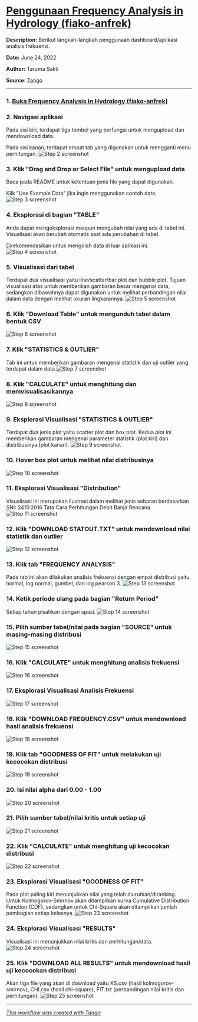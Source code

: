 # [Penggunaan Frequency Analysis in Hydrology (fiako-anfrek)](https://app.tango.us/app/workflow/36c12c56-b997-4cfa-a02d-1210f553f8ff?utm_source=markdown&utm_medium=markdown&utm_campaign=workflow%20export%20links)

__Description:__ 
Berikut langkah-langkah penggunaan dashboard/aplikasi analisis frekuensi.


__Date:__ June 24, 2022

__Author:__ Taruma Sakti

__Source:__ [Tango](https://app.tango.us/app/workflow/36c12c56-b997-4cfa-a02d-1210f553f8ff?utm_source=markdown&utm_medium=markdown&utm_campaign=workflow%20export%20links)

***

### 1. [Buka Frequency Analysis in Hydrology (fiako-anfrek)](https://anfrek.dev.fiako.engineering)


### 2. Navigasi aplikasi
Pada sisi kiri, terdapat tiga tombol yang berfungsi untuk mengupload dan mendownload data.

Pada sisi kanan, terdapat empat tab yang digunakan untuk mengganti menu perhitungan.
![Step 2 screenshot](https://images.tango.us/public/screenshot_c7d56a38-6274-4963-a1a9-e70d087848ef.png?crop=focalpoint&fit=crop&fp-x=0.1266&fp-y=0.1015&fp-z=1.8641&w=1200&mark-w=0.2&mark-pad=0&mark64=aHR0cHM6Ly9pbWFnZXMudGFuZ28udXMvc3RhdGljL21hZGUtd2l0aC10YW5nby13YXRlcm1hcmsucG5n&ar=1920%3A961)


### 3. Klik "Drag and Drop or Select File" untuk mengupload data
Baca pada README untuk ketentuan jenis file yang dapat digunakan.  
  
Klik "Use Example Data" jika ingin menggunakan contoh data.
![Step 3 screenshot](https://images.tango.us/public/screenshot_46fc7df0-b0c7-40e6-b4fd-07ccfb789210.png?crop=focalpoint&fit=crop&fp-x=0.1266&fp-y=0.3091&fp-z=1.8641&w=1200&mark-w=0.2&mark-pad=0&mark64=aHR0cHM6Ly9pbWFnZXMudGFuZ28udXMvc3RhdGljL21hZGUtd2l0aC10YW5nby13YXRlcm1hcmsucG5n&ar=1920%3A961)


### 4. Eksplorasi di bagian "TABLE"
Anda dapat mengeksplorasi maupun mengubah nilai yang ada di tabel ini. Visualisasi akan berubah otomatis saat ada perubahan di tabel.

Direkomendasikan untuk mengolah data di luar aplikasi ini.
![Step 4 screenshot](https://images.tango.us/public/screenshot_a8e85529-0ccf-459c-913e-0934ce8fce55.png?crop=focalpoint&fit=crop&fp-x=0.4302&fp-y=0.3080&fp-z=2.4427&w=1200&mark-w=0.2&mark-pad=0&mark64=aHR0cHM6Ly9pbWFnZXMudGFuZ28udXMvc3RhdGljL21hZGUtd2l0aC10YW5nby13YXRlcm1hcmsucG5n&ar=1920%3A961)


### 5. Visualisasi dari tabel
Terdapat dua visualisasi yaitu line/scatter/bar plot dan bubble plot. Tujuan visualisasi atas untuk memberikan gambaran besar mengenai data, sedangkan dibawahnya dapat digunakan untuk melihat perbandingan nilai dalam data dengan melihat ukuran lingkarannya.
![Step 5 screenshot](https://images.tango.us/public/edited_image_a5b32798-9e08-4f30-b3f9-cc45651d7ae7.png?crop=focalpoint&fit=crop&fp-x=0.5000&fp-y=0.5000&fp-z=1.0000&w=1200&mark-w=0.2&mark-pad=0&mark64=aHR0cHM6Ly9pbWFnZXMudGFuZ28udXMvc3RhdGljL21hZGUtd2l0aC10YW5nby13YXRlcm1hcmsucG5n&ar=963%3A961)


### 6. Klik "Download Table" untuk mengunduh tabel dalam bentuk CSV
![Step 6 screenshot](https://images.tango.us/public/screenshot_557c02da-506c-4153-a8a8-2785d0bf0197.png?crop=focalpoint&fit=crop&fp-x=0.1266&fp-y=0.4194&fp-z=2.6891&w=1200&mark-w=0.2&mark-pad=0&mark64=aHR0cHM6Ly9pbWFnZXMudGFuZ28udXMvc3RhdGljL21hZGUtd2l0aC10YW5nby13YXRlcm1hcmsucG5n&ar=1920%3A961)


### 7. Klik "STATISTICS & OUTLIER"
Tab ini untuk memberikan gambaran mengenai statistik dan uji outlier yang terdapat dalam data
![Step 7 screenshot](https://images.tango.us/public/screenshot_388eea9a-0478-4ffb-a285-8e02d9a784f4.png?crop=focalpoint&fit=crop&fp-x=0.4023&fp-y=0.0552&fp-z=2.3733&w=1200&mark-w=0.2&mark-pad=0&mark64=aHR0cHM6Ly9pbWFnZXMudGFuZ28udXMvc3RhdGljL21hZGUtd2l0aC10YW5nby13YXRlcm1hcmsucG5n&ar=1920%3A961)


### 8. Klik "CALCULATE" untuk menghitung dan memvisualisasikannya
![Step 8 screenshot](https://images.tango.us/public/screenshot_bb500697-4e7f-4509-9c0d-848beee9f080.png?crop=focalpoint&fit=crop&fp-x=0.5372&fp-y=0.1186&fp-z=2.6630&w=1200&mark-w=0.2&mark-pad=0&mark64=aHR0cHM6Ly9pbWFnZXMudGFuZ28udXMvc3RhdGljL21hZGUtd2l0aC10YW5nby13YXRlcm1hcmsucG5n&ar=1920%3A961)


### 9. Eksplorasi Visualisasi "STATISTICS & OUTLIER"
Terdapat dua jenis plot yaitu scatter plot dan box plot. Kedua plot ini memberikan gambaran mengenai parameter statistik (plot kiri) dan distribusinya (plot kanan).
![Step 9 screenshot](https://images.tango.us/public/edited_image_d58004ac-5ad4-4a19-9660-57c24f8b3864.png?crop=focalpoint&fit=crop&fp-x=0.5000&fp-y=0.5000&fp-z=1.0000&w=1200&mark-w=0.2&mark-pad=0&mark64=aHR0cHM6Ly9pbWFnZXMudGFuZ28udXMvc3RhdGljL21hZGUtd2l0aC10YW5nby13YXRlcm1hcmsucG5n&ar=1382%3A450)


### 10. Hover box plot untuk melihat nilai distribusinya
![Step 10 screenshot](https://images.tango.us/public/screenshot_c3277f90-3fdb-45c6-84d9-c158e4ec82d0.png?crop=focalpoint&fit=crop&fp-x=0.8820&fp-y=0.3975&fp-z=1.6009&w=1200&mark-w=0.2&mark-pad=0&mark64=aHR0cHM6Ly9pbWFnZXMudGFuZ28udXMvc3RhdGljL21hZGUtd2l0aC10YW5nby13YXRlcm1hcmsucG5n&ar=1920%3A961)


### 11. Eksplorasi Visualisasi "Distribution"
Visualisasi ini merupakan ilustrasi dalam melihat jenis sebaran berdasarkan SNI: 2415:2016 Tata Cara Perhitungan Debit Banjir Rencana.
![Step 11 screenshot](https://images.tango.us/public/screenshot_043b77a6-1207-44d7-adde-f8bd79986716.png?crop=focalpoint&fit=crop&fp-x=0.6190&fp-y=0.8127&fp-z=1.3436&w=1200&mark-w=0.2&mark-pad=0&mark64=aHR0cHM6Ly9pbWFnZXMudGFuZ28udXMvc3RhdGljL21hZGUtd2l0aC10YW5nby13YXRlcm1hcmsucG5n&ar=1920%3A961)


### 12. Klik "DOWNLOAD STATOUT.TXT" untuk mendownload nilai statistik dan outlier
![Step 12 screenshot](https://images.tango.us/public/screenshot_d8e0a36b-a8a9-40ec-a669-00631cd7dd2a.png?crop=focalpoint&fit=crop&fp-x=0.6568&fp-y=0.1186&fp-z=2.4000&w=1200&mark-w=0.2&mark-pad=0&mark64=aHR0cHM6Ly9pbWFnZXMudGFuZ28udXMvc3RhdGljL21hZGUtd2l0aC10YW5nby13YXRlcm1hcmsucG5n&ar=1920%3A961)


### 13. Klik tab "FREQUENCY ANALYSIS"
Pada tab ini akan dilakukan analisis frekuensi dengan empat distribusi yaitu normal, log normal, gumbel, dan log pearson 3.
![Step 13 screenshot](https://images.tango.us/public/screenshot_9aad4c4f-78f4-4fb8-adb4-637781d693d8.png?crop=focalpoint&fit=crop&fp-x=0.5247&fp-y=0.0552&fp-z=2.3616&w=1200&mark-w=0.2&mark-pad=0&mark64=aHR0cHM6Ly9pbWFnZXMudGFuZ28udXMvc3RhdGljL21hZGUtd2l0aC10YW5nby13YXRlcm1hcmsucG5n&ar=1920%3A961)


### 14. Ketik periode ulang pada bagian "Return Period"
Setiap tahun pisahkan dengan spasi.
![Step 14 screenshot](https://images.tango.us/public/screenshot_f1ab8136-9591-4669-879e-eba8bc9f97e0.png?crop=focalpoint&fit=crop&fp-x=0.3445&fp-y=0.2206&fp-z=2.1893&w=1200&mark-w=0.2&mark-pad=0&mark64=aHR0cHM6Ly9pbWFnZXMudGFuZ28udXMvc3RhdGljL21hZGUtd2l0aC10YW5nby13YXRlcm1hcmsucG5n&ar=1920%3A961)


### 15. Pilih sumber tabel/nilai pada bagian "SOURCE" untuk masing-masing distribusi
![Step 15 screenshot](https://images.tango.us/public/screenshot_6d2a50bb-c93d-4351-8d8b-7d036a12b97b.png?crop=focalpoint&fit=crop&fp-x=0.3903&fp-y=0.4757&fp-z=2.1893&w=1200&mark-w=0.2&mark-pad=0&mark64=aHR0cHM6Ly9pbWFnZXMudGFuZ28udXMvc3RhdGljL21hZGUtd2l0aC10YW5nby13YXRlcm1hcmsucG5n&ar=1920%3A961)


### 16. Klik "CALCULATE" untuk menghitung analisis frekuensi
![Step 16 screenshot](https://images.tango.us/public/screenshot_b47051ea-93ce-415f-9c2b-3412089d18d7.png?crop=focalpoint&fit=crop&fp-x=0.3404&fp-y=0.6899&fp-z=2.7786&w=1200&mark-w=0.2&mark-pad=0&mark64=aHR0cHM6Ly9pbWFnZXMudGFuZ28udXMvc3RhdGljL21hZGUtd2l0aC10YW5nby13YXRlcm1hcmsucG5n&ar=1920%3A961)


### 17. Eksplorasi Visualisasi Analisis Frekuensi
![Step 17 screenshot](https://images.tango.us/public/screenshot_21c57593-a226-47c7-a1f2-2845b322742d.png?crop=focalpoint&fit=crop&fp-x=0.7182&fp-y=0.5078&fp-z=1.1148&w=1200&mark-w=0.2&mark-pad=0&mark64=aHR0cHM6Ly9pbWFnZXMudGFuZ28udXMvc3RhdGljL21hZGUtd2l0aC10YW5nby13YXRlcm1hcmsucG5n&ar=1920%3A961)


### 18. Klik "DOWNLOAD FREQUENCY.CSV" untuk mendownload hasil analisis frekuensi
![Step 18 screenshot](https://images.tango.us/public/screenshot_c655c28d-d2be-4930-8778-d58d7f53a013.png?crop=focalpoint&fit=crop&fp-x=0.3404&fp-y=0.7461&fp-z=2.3160&w=1200&mark-w=0.2&mark-pad=0&mark64=aHR0cHM6Ly9pbWFnZXMudGFuZ28udXMvc3RhdGljL21hZGUtd2l0aC10YW5nby13YXRlcm1hcmsucG5n&ar=1920%3A961)


### 19. Klik tab "GOODNESS OF FIT" untuk melakukan uji kecocokan distribusi
![Step 19 screenshot](https://images.tango.us/public/screenshot_2f289f7d-cb46-4977-9326-2c167080e43e.png?crop=focalpoint&fit=crop&fp-x=0.6419&fp-y=0.0552&fp-z=2.4584&w=1200&mark-w=0.2&mark-pad=0&mark64=aHR0cHM6Ly9pbWFnZXMudGFuZ28udXMvc3RhdGljL21hZGUtd2l0aC10YW5nby13YXRlcm1hcmsucG5n&ar=1920%3A961)


### 20. Isi nilai alpha dari 0.00 - 1.00
![Step 20 screenshot](https://images.tango.us/public/screenshot_a4d22fb8-1c0f-42d7-a905-c4e4811e2cad.png?crop=focalpoint&fit=crop&fp-x=0.3427&fp-y=0.2122&fp-z=3.1993&w=1200&mark-w=0.2&mark-pad=0&mark64=aHR0cHM6Ly9pbWFnZXMudGFuZ28udXMvc3RhdGljL21hZGUtd2l0aC10YW5nby13YXRlcm1hcmsucG5n&ar=1920%3A961)


### 21. Pilih sumber tabel/nilai kritis untuk setiap uji
![Step 21 screenshot](https://images.tango.us/public/screenshot_6d73cc2c-65c5-4b33-a5e8-c7a9ca4737f5.png?crop=focalpoint&fit=crop&fp-x=0.3474&fp-y=0.4036&fp-z=3.1993&w=1200&mark-w=0.2&mark-pad=0&mark64=aHR0cHM6Ly9pbWFnZXMudGFuZ28udXMvc3RhdGljL21hZGUtd2l0aC10YW5nby13YXRlcm1hcmsucG5n&ar=1920%3A961)


### 22. Klik "CALCULATE" untuk menghitung uji kecocokan distribusi
![Step 22 screenshot](https://images.tango.us/public/screenshot_51635960-c90f-4d30-a634-58c0b5cccdff.png?crop=focalpoint&fit=crop&fp-x=0.3372&fp-y=0.5359&fp-z=2.7786&w=1200&mark-w=0.2&mark-pad=0&mark64=aHR0cHM6Ly9pbWFnZXMudGFuZ28udXMvc3RhdGljL21hZGUtd2l0aC10YW5nby13YXRlcm1hcmsucG5n&ar=1920%3A961)


### 23. Eksplorasi Visualisasi "GOODNESS OF FIT"
Pada plot paling kiri menunjukkan nilai yang telah diurutkan/diranking. Untuk Kolmogorov-Smirnov akan ditampilkan kurva Cumulative Distribution Function (CDF), sedangkan untuk Chi-Square akan ditampilkan jumlah pembagian setiap kelasnya.
![Step 23 screenshot](https://images.tango.us/public/screenshot_65b053f9-b12d-4cf8-8fb1-b96325fd0d3a.png?crop=focalpoint&fit=crop&fp-x=0.7115&fp-y=0.4017&fp-z=1.3016&w=1200&mark-w=0.2&mark-pad=0&mark64=aHR0cHM6Ly9pbWFnZXMudGFuZ28udXMvc3RhdGljL21hZGUtd2l0aC10YW5nby13YXRlcm1hcmsucG5n&ar=1920%3A961)


### 24. Eksplorasi Visualisasi "RESULTS"
Visualisasi ini menunjukkan nilai kritis dan perhitungan/data.
![Step 24 screenshot](https://images.tango.us/public/screenshot_17ee9c9b-8679-4970-8ddd-34ec16b15a42.png?crop=focalpoint&fit=crop&fp-x=0.7115&fp-y=0.6316&fp-z=1.5550&w=1200&mark-w=0.2&mark-pad=0&mark64=aHR0cHM6Ly9pbWFnZXMudGFuZ28udXMvc3RhdGljL21hZGUtd2l0aC10YW5nby13YXRlcm1hcmsucG5n&ar=1920%3A961)


### 25. Klik "DOWNLOAD ALL RESULTS" untuk mendownload hasil uji kecocokan distribusi
Akan tiga file yang akan di download yaitu KS.csv (hasil kolmogorov-smirnov), CHI.csv (hasil chi-square), FIT.txt (perbandingan nilai kritis dan perhitungan).
![Step 25 screenshot](https://images.tango.us/public/screenshot_920ef8e6-b7e1-4888-b51d-b4f67122158e.png?crop=focalpoint&fit=crop&fp-x=0.3370&fp-y=0.5921&fp-z=2.4121&w=1200&mark-w=0.2&mark-pad=0&mark64=aHR0cHM6Ly9pbWFnZXMudGFuZ28udXMvc3RhdGljL21hZGUtd2l0aC10YW5nby13YXRlcm1hcmsucG5n&ar=1920%3A961)


***
_[This workflow was created with Tango](https://app.tango.us/app/workflow/36c12c56-b997-4cfa-a02d-1210f553f8ff?utm_source=markdown&utm_medium=markdown&utm_campaign=workflow%20export%20links)_